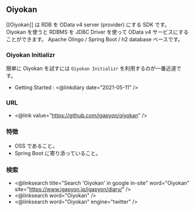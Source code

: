 ## Oiyokan

[[Oiyokan]] は RDB を OData v4 server (provider) にする SDK です。
Oiyokan を使うと RDBMS を JDBC Driver を使って OData v4 サービスにすることができます。
Apache Olingo / Spring Boot / h2 database ベースです。

### Oiyokan Initializr

簡単に Oiyokan を試すには `Oiyokan Initializr` を利用するのが一番近道です。

* Getting Started : <@linkdiary date="2021-05-11" />

### URL

* <@link value="https://github.com/igapyon/oiyokan" />

### 特徴

* OSS であること。
* Spring Boot に寄り添っていること。

### 検索

* <@linksearch title="Search 'Oiyokan' in google in-site" word="Oiyokan" site="https://www.igapyon.jp/igapyon/diary/" />
* <@linksearch word="Oiyokan" />
* <@linksearch word="Oiyokan" engine="twitter" />

